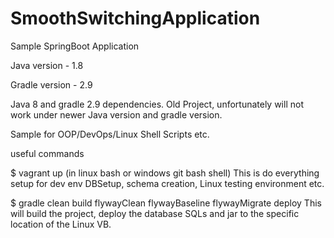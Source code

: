 # SmoothSwitchingApplication
Sample SpringBoot Application


Java version - 1.8

Gradle version - 2.9


Java 8 and gradle 2.9 dependencies. Old Project, unfortunately will not work under newer Java version and gradle version.

Sample for OOP/DevOps/Linux Shell Scripts etc.

useful commands

$ vagrant up   (in linux bash or windows git bash shell)
This is do everything setup for dev env DBSetup, schema creation, Linux testing environment etc.

$ gradle clean build flywayClean flywayBaseline flywayMigrate deploy 
This will build the project, deploy the database SQLs and jar to the specific location of the Linux VB.
